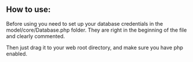 How to use:
-----------

Before using you need to set up your database credentials in the model/core/Database.php folder.
They are right in the beginning of the file and clearly commented.

Then just drag it to your web root directory, and make sure you have php enabled.